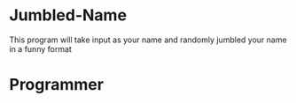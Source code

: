 # Jumbled-Name
This program will take input as your name and randomly jumbled your name in a funny format

# Programmer
